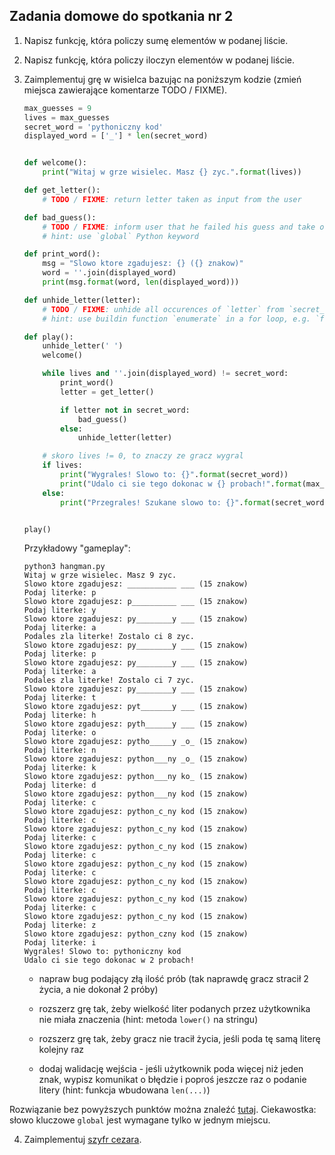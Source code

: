 ## Zadania domowe do spotkania nr 2

1. Napisz funkcję, która policzy sumę elementów w podanej liście.

2. Napisz funkcję, która policzy iloczyn elementów w podanej liście.

3. Zaimplementuj grę w wisielca bazując na poniższym kodzie (zmień miejsca zawierające komentarze TODO / FIXME).
    ```python
    max_guesses = 9
    lives = max_guesses
    secret_word = 'pythoniczny kod'
    displayed_word = ['_'] * len(secret_word)
    
    
    def welcome():
        print("Witaj w grze wisielec. Masz {} zyc.".format(lives))
    
    def get_letter():
        # TODO / FIXME: return letter taken as input from the user
    
    def bad_guess():
        # TODO / FIXME: inform user that he failed his guess and take one of his lives
        # hint: use `global` Python keyword
    
    def print_word():
        msg = "Slowo ktore zgadujesz: {} ({} znakow)"
        word = ''.join(displayed_word)
        print(msg.format(word, len(displayed_word)))
    
    def unhide_letter(letter):
        # TODO / FIXME: unhide all occurences of `letter` from `secret_word` in `displayed_word`
        # hint: use buildin function `enumerate` in a for loop, e.g. `for index, element in enumerate(['a', 'b', 'c']):`
    
    def play():
        unhide_letter(' ')
        welcome()
    
        while lives and ''.join(displayed_word) != secret_word:
            print_word()
            letter = get_letter()
    
            if letter not in secret_word:
                bad_guess()
            else:
                unhide_letter(letter)
    
        # skoro lives != 0, to znaczy ze gracz wygral
        if lives:
            print("Wygrales! Slowo to: {}".format(secret_word))
            print("Udalo ci sie tego dokonac w {} probach!".format(max_guesses-lives))
        else:
            print("Przegrales! Szukane slowo to: {}".format(secret_word))
    
    
    play()
    ```
    
    Przykładowy "gameplay":
    ```
    python3 hangman.py 
    Witaj w grze wisielec. Masz 9 zyc.
    Slowo ktore zgadujesz: ___________ ___ (15 znakow)
    Podaj literke: p
    Slowo ktore zgadujesz: p__________ ___ (15 znakow)
    Podaj literke: y
    Slowo ktore zgadujesz: py________y ___ (15 znakow)
    Podaj literke: a
    Podales zla literke! Zostalo ci 8 zyc.
    Slowo ktore zgadujesz: py________y ___ (15 znakow)
    Podaj literke: p
    Slowo ktore zgadujesz: py________y ___ (15 znakow)
    Podaj literke: a
    Podales zla literke! Zostalo ci 7 zyc.
    Slowo ktore zgadujesz: py________y ___ (15 znakow)
    Podaj literke: t
    Slowo ktore zgadujesz: pyt_______y ___ (15 znakow)
    Podaj literke: h
    Slowo ktore zgadujesz: pyth______y ___ (15 znakow)
    Podaj literke: o
    Slowo ktore zgadujesz: pytho_____y _o_ (15 znakow)
    Podaj literke: n
    Slowo ktore zgadujesz: python___ny _o_ (15 znakow)
    Podaj literke: k
    Slowo ktore zgadujesz: python___ny ko_ (15 znakow)
    Podaj literke: d
    Slowo ktore zgadujesz: python___ny kod (15 znakow)
    Podaj literke: c
    Slowo ktore zgadujesz: python_c_ny kod (15 znakow)
    Podaj literke: c
    Slowo ktore zgadujesz: python_c_ny kod (15 znakow)
    Podaj literke: c
    Slowo ktore zgadujesz: python_c_ny kod (15 znakow)
    Podaj literke: c
    Slowo ktore zgadujesz: python_c_ny kod (15 znakow)
    Podaj literke: c
    Slowo ktore zgadujesz: python_c_ny kod (15 znakow)
    Podaj literke: c
    Slowo ktore zgadujesz: python_c_ny kod (15 znakow)
    Podaj literke: c
    Slowo ktore zgadujesz: python_c_ny kod (15 znakow)
    Podaj literke: z
    Slowo ktore zgadujesz: python_czny kod (15 znakow)
    Podaj literke: i
    Wygrales! Slowo to: pythoniczny kod
    Udalo ci sie tego dokonac w 2 probach!
    ```
    * napraw bug podający złą ilość prób (tak naprawdę gracz stracił 2 życia, a nie dokonał 2 próby)
    
    * rozszerz grę tak, żeby wielkość liter podanych przez użytkownika nie miała znaczenia (hint: metoda `lower()` na stringu)
    
    * rozszerz grę tak, żeby gracz nie tracił życia, jeśli poda tę samą literę kolejny raz
    
    * dodaj walidację wejścia - jeśli użytkownik poda więcej niż jeden znak, wypisz komunikat o błędzie i poproś jeszcze raz o podanie litery (hint: funkcja wbudowana `len(...)`)



Rozwiązanie bez powyższych punktów można znaleźć [tutaj](hangman.py). Ciekawostka: słowo kluczowe `global` jest wymagane tylko w jednym miejscu.

4. Zaimplementuj [szyfr cezara](https://pl.wikipedia.org/wiki/Szyfr_Cezara).
